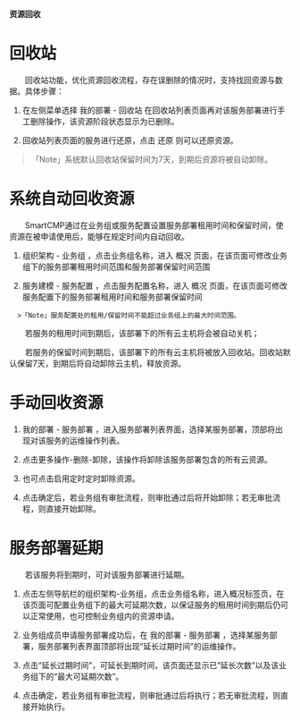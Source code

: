 **资源回收**

# 回收站

　　回收站功能，优化资源回收流程，存在误删除的情况时，支持找回资源与数据。具体步骤：

  1.  在左侧菜单选择 我的部署 - 回收站 在回收站列表页面再对该服务部署进行手工删除操作，该资源阶段状态显示为已删除。

  2.  回收站列表页面的服务进行还原，点击 还原 则可以还原资源。

  >「Note」系统默认回收站保留时间为7天，到期后资源将被自动卸除。

# 系统自动回收资源

　　SmartCMP通过在业务组或服务配置设置服务部署租用时间和保留时间，使资源在被申请使用后，能够在规定时间内自动回收。

  1.   组织架构 - 业务组 ，点击业务组名称，进入 概况 页面，在该页面可修改业务组下的服务部署租用时间范围和服务部署保留时间范围

  2.   服务建模 - 服务配置 ，点击服务配置名称，进入 概况 页面，在该页面可修改服务配置下的服务部署租用时间和服务部署保留时间

      >「Note」服务配置处的租用/保留时间不能超过业务组上的最大时间范围。

　　若服务的租用时间到期后，该部署下的所有云主机将会被自动关机；

　　若服务的保留时间到期后，该部署下的所有云主机将被放入回收站。回收站默认保留7天，到期后将自动卸除云主机，释放资源。

# 手动回收资源

1.   我的部署 - 服务部署 ，进入服务部署列表界面，选择某服务部署，顶部将出现对该服务的运维操作列表。

2.  点击更多操作-删除-卸除，该操作将卸除该服务部署包含的所有云资源。

3.  也可点击启用定时定时卸除资源。

4.  点击确定后，若业务组有审批流程，则审批通过后将开始卸除；若无审批流程，则直接开始卸除。

# 服务部署延期

　　若该服务将到期时，可对该服务部署进行延期。

1.  点击左侧导航栏的组织架构-业务组，点击业务组名称，进入概况标签页，在该页面可配置业务组下的最大可延期次数，以保证服务的租用时间到期后仍可以正常使用，也可控制业务组内的资源申请。

2.  业务组成员申请服务部署成功后，在 我的部署 - 服务部署 ，选择某服务部署，服务部署列表界面顶部将出现“延长过期时间”的运维操作。

3.  点击“延长过期时间”，可延长到期时间，该页面还显示已“延长次数”以及该业务组下的“最大可延期次数”。

4.  点击确定，若业务组有审批流程，则审批通过后将执行；若无审批流程，则直接开始执行。

